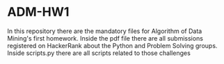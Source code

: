 # ADM-HW1
In this repository there are the mandatory files for Algorithm of Data Mining's first homework. Inside the pdf file there are all submissions registered on HackerRank about the Python and Problem Solving groups. Inside scripts.py there are all scripts related to those challenges
